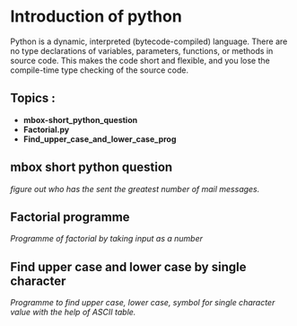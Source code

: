 # Introduction of python

Python is a dynamic, interpreted (bytecode-compiled) language. There are no type declarations of variables, parameters, functions, or methods in source code. This makes the code short and flexible, and you lose the compile-time type checking of the source code.



## Topics :
* **mbox-short_python_question**
* **Factorial.py**
* **Find_upper_case_and_lower_case_prog**




## **mbox short python question** 
*figure out who has
the sent the greatest number of mail messages.*

##  **Factorial programme**
*Programme of factorial by taking input as a number* 

## **Find upper case and lower case by single character**
*Programme to find upper case, lower case, symbol for single character value with the help of ASCII table.*
